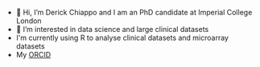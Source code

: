 - 👋 Hi, I’m Derick Chiappo and I am an PhD candidate at Imperial College London
- 👀 I’m interested in data science and large clinical datasets 
- I'm currently using R to analyse clinical datasets and microarray datasets
- My [ORCID](http://orcid.org/0000-0002-1721-3286)


